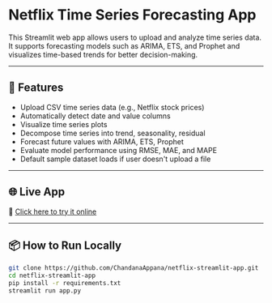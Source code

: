 # Netflix Time Series Forecasting App
This Streamlit web app allows users to upload and analyze time series data. It supports forecasting models such as ARIMA, ETS, and Prophet and visualizes time-based trends for better decision-making.

---

## 🚀 Features

- Upload CSV time series data (e.g., Netflix stock prices)
- Automatically detect date and value columns
- Visualize time series plots
- Decompose time series into trend, seasonality, residual
- Forecast future values with ARIMA, ETS, Prophet
- Evaluate model performance using RMSE, MAE, and MAPE
- Default sample dataset loads if user doesn't upload a file

---

## 🌐 Live App

🔗 [Click here to try it online](https://netflix-app-app-mh39ftmt2b3h8pma465dm6.streamlit.app/)

---

## 📦 How to Run Locally

```bash
git clone https://github.com/ChandanaAppana/netflix-streamlit-app.git
cd netflix-streamlit-app
pip install -r requirements.txt
streamlit run app.py
